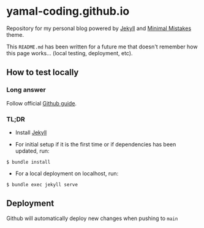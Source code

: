# yamal-coding.github.io

Repository for my personal blog powered by [Jekyll](https://jekyllrb.com/) and [Minimal Mistakes](https://github.com/mmistakes/minimal-mistakes) theme. 

This `README.md` has been written for a future me that doesn't remember how this page works... (local testing, deployment, etc).

## How to test locally

### Long answer

Follow official [Github guide](https://docs.github.com/en/pages/setting-up-a-github-pages-site-with-jekyll/testing-your-github-pages-site-locally-with-jekyll).

### TL;DR

- Install [Jekyll](https://jekyllrb.com/docs/installation/)

- For initial setup if it is the first time or if dependencies has been updated, run:

```
$ bundle install
```

- For a local deployment on localhost, run:

```
$ bundle exec jekyll serve
```

## Deployment

Github will automatically deploy new changes when pushing to `main`

